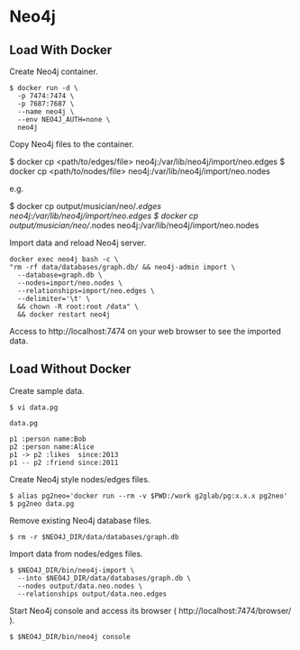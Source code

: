 # Neo4j

## Load With Docker

Create Neo4j container.

```
$ docker run -d \
  -p 7474:7474 \
  -p 7687:7687 \
  --name neo4j \
  --env NEO4J_AUTH=none \
  neo4j
```

Copy Neo4j files to the container.

  $ docker cp <path/to/edges/file> neo4j:/var/lib/neo4j/import/neo.edges
  $ docker cp <path/to/nodes/file> neo4j:/var/lib/neo4j/import/neo.nodes

e.g.

  $ docker cp output/musician/neo/*.edges neo4j:/var/lib/neo4j/import/neo.edges
  $ docker cp output/musician/neo/*.nodes neo4j:/var/lib/neo4j/import/neo.nodes

Import data and reload Neo4j server.

```
docker exec neo4j bash -c \
"rm -rf data/databases/graph.db/ && neo4j-admin import \
  --database=graph.db \
  --nodes=import/neo.nodes \
  --relationships=import/neo.edges \
  --delimiter='\t' \
  && chown -R root:root /data" \
  && docker restart neo4j
```

Access to http://localhost:7474 on your web browser to see the imported data.

## Load Without Docker

Create sample data.

    $ vi data.pg

`data.pg`

    p1 :person name:Bob
    p2 :person name:Alice
    p1 -> p2 :likes  since:2013
    p1 -- p2 :friend since:2011

Create Neo4j style nodes/edges files.

    $ alias pg2neo='docker run --rm -v $PWD:/work g2glab/pg:x.x.x pg2neo'
    $ pg2neo data.pg

Remove existing Neo4j database files.

    $ rm -r $NEO4J_DIR/data/databases/graph.db

Import data from nodes/edges files.

    $ $NEO4J_DIR/bin/neo4j-import \
      --into $NEO4J_DIR/data/databases/graph.db \
      --nodes output/data.neo.nodes \
      --relationships output/data.neo.edges

Start Neo4j console and access its browser ( http://localhost:7474/browser/ ).

    $ $NEO4J_DIR/bin/neo4j console
